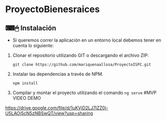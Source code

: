 # ProyectoBienesraices

## ⌨🖱 Instalación
- Si queremos correr la aplicación en un entorno local debemos tener en cuenta lo siguiente: 

1. Clonar el repositorio utilizando GIT o descargando el archivo ZIP:

    `git clone https://github.com/mariquenaallosa/ProyectoISPC.git`

2. Instalar las dependencias a través de NPM.

    `npm install`

3. Compilar y montar el proyecto utilizando el comando `ng serve`
#MVP VIDEO DEMO

https://drive.google.com/file/d/1uKVjD2LJ7lZZ0j-U5LAOj5cN5zNBSwQT/view?usp=sharing
